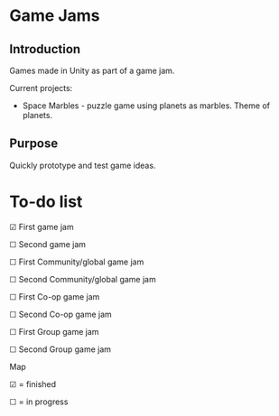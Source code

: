 Game Jams
=========

Introduction
-----------

Games made in Unity as part of a game jam.

Current projects:
- Space Marbles - puzzle game using planets as marbles. Theme of planets.


Purpose
-------

Quickly prototype and test game ideas.


To-do list
==========

&#x2611; First game jam

&#9744; Second game jam

&#9744; First Community/global game jam

&#9744; Second Community/global game jam

&#9744; First Co-op game jam

&#9744; Second Co-op game jam

&#9744; First Group game jam

&#9744; Second Group game jam





Map

&#x2611; = finished

&#9744; = in progress
